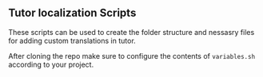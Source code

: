 ## Tutor localization Scripts

These scripts can be used to create the folder structure and nessasry files for adding custom translations in tutor.

After cloning the repo make sure to configure the contents of `variables.sh` according to your project.
